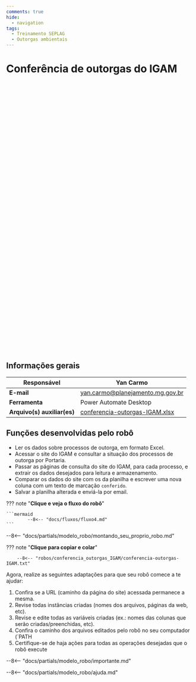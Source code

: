 ```yaml
---
comments: true
hide:
  - navigation
tags:
  - Treinamento SEPLAG
  - Outorgas ambientais
---
```


# Conferência de outorgas do IGAM

<div class="content-wrapper">
  <iframe width="1280" height="720" src="" frameborder="0" allowfullscreen></iframe>
</div>

## Informações gerais

| **Responsável**       | Yan Carmo  |
| ----------- | ------------------------------------ |
| **E-mail**       | yan.carmo@planejamento.mg.gov.br |
| **Ferramenta**    | Power Automate Desktop |
| **Arquivo(s) auxiliar(es)**    | [conferencia-outorgas-IGAM.xlsx](https://github.com/lab-mg/automatizacoes/blob/main/robos/conferencia_outorgas_IGAM/conferencia-outorgas-IGAM.xlsx) |

## Funções desenvolvidas pelo robô

- Ler os dados sobre processos de outorga, em formato Excel.
- Acessar o site do IGAM e consultar a situação dos processos de outorga por Portaria.
- Passar as páginas de consulta do site do IGAM, para cada processo, e extrair os dados desejados para leitura e armazenamento.
- Comparar os dados do site com os da planilha e escrever uma nova coluna com um texto de marcação `conferido`.
- Salvar a planilha alterada e enviá-la por email.

??? note "**Clique e veja o fluxo do robô**"

    ```mermaid
            --8<-- "docs/fluxos/fluxo4.md"
    ```

--8<-- "docs/partials/modelo_robo/montando_seu_proprio_robo.md"


??? note "**Clique para copiar e colar**"

        --8<-- "robos/conferencia_outorgas_IGAM/conferencia-outorgas-IGAM.txt"


Agora, realize as seguintes adaptações para que seu robô comece a te ajudar:

1. Confira se a URL (caminho da página do site) acessada permanece a mesma.
2. Revise todas instâncias criadas (nomes dos arquivos, páginas da web, etc).
3. Revise e edite todas as variáveis criadas (ex.: nomes das colunas que serão criadas/preenchidas, etc).
4. Confira o caminho dos arquivos editados pelo robô no seu computador (`PATH
5. Certifique-se de haja ações para todas as operações desejadas que o robô execute

--8<-- "docs/partials/modelo_robo/importante.md"

--8<-- "docs/partials/modelo_robo/ajuda.md"